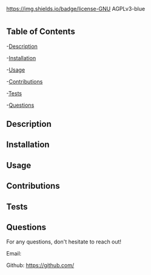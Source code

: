 
  https://img.shields.io/badge/license-GNU AGPLv3-blue

  # 
  ## Table of Contents
  -[Description](#description)

  -[Installation](#installation)

  -[Usage](#usage)

  -[Contributions](#contributions)

  -[Tests](#tests)

  -[Questions](#questions)


  ## Description
  

  ## Installation
  

  ## Usage
  

  ## Contributions
  

  ## Tests
  

  ## Questions

  For any questions, don't hesitate to reach out!

  Email: <a href="mailto:"></a>

  Github: <a href="https://github.com/">https://github.com/</a>
